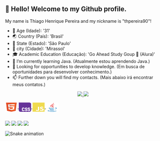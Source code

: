## 👋 Hello! Welcome to my Github profile.

My name is Thiago Henrique Pereira and my nickname is "thpereira90"!

- 🎂 Age (Idade): '31'
- 🌏 Country (País): 'Brasil' 
- 🎏 State (Estado): 'São Paulo'
- 🌇 city (Cidade): 'Mirassol'
- 🎓 Academic Education (Educação): 'Go Ahead Study Goup :rocket: (Alura)'
- 🌱 I’m currently learning Java. (Atualmente estou aprendendo Java.)
- 🤔  Looking for opportunities to develop knowledge. (Em busca de oportunidades para desenvolver conhecimento.)
- 📫 Further down you will find my contacts. (Mais abaixo irá encontrar meus contatos.)

<div align="center">
  <a href="https://github.com/thpereira90">
  <img height="140em" src="https://github-readme-stats.vercel.app/api?username=thpereira90&show_icons=true&theme=merko&include_all_commits=true&count_private=true"/>
  <img height="140em" src="https://github-readme-stats.vercel.app/api/top-langs/?username=thpereira90&layout=compact&langs_count=7&theme=merko"/>
</div>

<div style="display: inline_block"><br>

  <img align="center" alt="thpereira90-HTML" height="30" width="40" src="https://raw.githubusercontent.com/devicons/devicon/master/icons/html5/html5-original.svg">
  <img align="center" alt="thpereira90-CSS" height="30" width="40" src="https://raw.githubusercontent.com/devicons/devicon/master/icons/css/css-original.svg">
  <img align="center" alt="thpereira90-Js" height="30" width="40" src="https://raw.githubusercontent.com/devicons/devicon/master/icons/javascript/javascript-plain.svg">
  <img align="center" alt="thpereira90-Java" height="30" width="40" src="https://raw.githubusercontent.com/devicons/devicon/master/icons/java/java-original.svg">
</div>

   ##
 
<div> 
  
  <a href="https://instagram.com/thpereira90" target="_blank"><img src="https://img.shields.io/badge/-Instagram-%23E4405F?style=for-the-badge&logo=instagram&logoColor=white" target="_blank"></a>
 <a href="https://discord.gg/thpereira90" target="_blank"><img src="https://img.shields.io/badge/Discord-7289DA?style=for-the-badge&logo=discord&logoColor=white" target="_blank"></a> 
  <a href = "mailto:thi_per@hotmail.com"><img src="https://img.shields.io/badge/-Gmail-%23333?style=for-the-badge&logo=gmail&logoColor=white" target="_blank"></a>
  <a href="https://www.linkedin.com/in/thpereira90" target="_blank"><img src="https://img.shields.io/badge/-LinkedIn-%230077B5?style=for-the-badge&logo=linkedin&logoColor=white" target="_blank"></a> 
 
  ![Snake animation](https://github.com/thpereira90/thpereira90/blob/output/github-contribution-grid-snake.svg)
 
</div>
